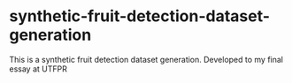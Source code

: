 # synthetic-fruit-detection-dataset-generation
This is a synthetic fruit detection dataset generation. Developed to my final essay at UTFPR
